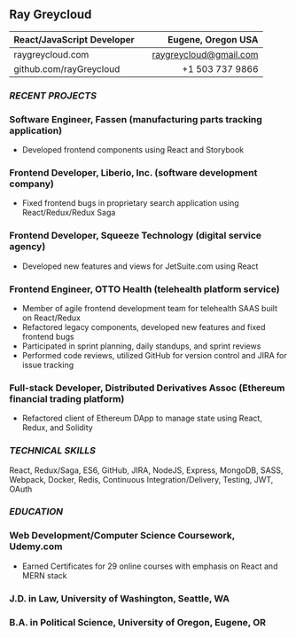 ## Ray Greycloud

| React/JavaScript Developer |     |     Eugene, Oregon USA |
| -------------------------- | :-: | ---------------------: |
| raygreycloud.com           |     | raygreycloud@gmail.com |
| github.com/rayGreycloud    |     |        +1 503 737 9866 |

### _RECENT PROJECTS_

### Software Engineer, Fassen (manufacturing parts tracking application)

- Developed frontend components using React and Storybook

### Frontend Developer, Liberio, Inc. (software development company)

- Fixed frontend bugs in proprietary search application using React/Redux/Redux Saga

### Frontend Developer, Squeeze Technology (digital service agency)

- Developed new features and views for JetSuite.com using React

### Frontend Engineer, OTTO Health (telehealth platform service)

- Member of agile frontend development team for telehealth SAAS built on React/Redux
- Refactored legacy components, developed new features and fixed frontend bugs
- Participated in sprint planning, daily standups, and sprint reviews
- Performed code reviews, utilized GitHub for version control and JIRA for issue tracking

### Full-stack Developer, Distributed Derivatives Assoc (Ethereum financial trading platform)

- Refactored client of Ethereum DApp to manage state using React, Redux, and Solidity

### _TECHNICAL SKILLS_

React, Redux/Saga, ES6, GitHub, JIRA, NodeJS, Express, MongoDB, SASS, Webpack, Docker, Redis, Continuous Integration/Delivery, Testing, JWT, OAuth

### _EDUCATION_

### Web Development/Computer Science Coursework, Udemy.com

- Earned Certificates for 29 online courses with emphasis on React and MERN stack

### J.D. in Law, University of Washington, Seattle, WA

### B.A. in Political Science, University of Oregon, Eugene, OR
